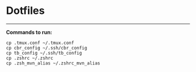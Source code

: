 # Dotfiles
---

**Commands to run:**

```
cp .tmux.conf ~/.tmux.conf
cp cbr_config ~/.ssh/cbr_config
cp tb_config ~/.ssh/tb_config
cp .zshrc ~/.zshrc
cp .zsh_mvn_alias ~/.zshrc_mvn_alias
```
